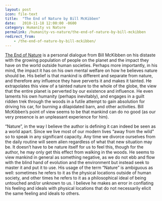 ```yaml
---
layout: post
icon: file-text
title:  "The End of Nature by Bill McKibben"
date:   2010-11-18 12:00:00 -0600
category: Humanity vs Nature
permalink: /humanity-vs-nature/the-end-of-nature-by-bill-mckibben
redirect_from:
    - /the-end-of-nature-by-bill-mckibben/
---
```


[The End of Nature](http://billmckibben.com/end-of-nature.html) is a personal dialogue from Bill McKibben on his distaste with the growing population of people on the planet and the impact they have on the world outside human societies. Perhaps more importantly, in his mind, the impact it has on his own mental welfare on how he believes nature should be. His belief is that mankind is different and separate from nature, and therefore any influence they have perverts it and makes it tainted. He extrapolates this view of a tainted nature to the whole of the globe, the view that the entire planet is perverted by our existence and influence. He even laments his own humanity (perhaps inevitably), and engages in a guilt ridden trek through the woods in a futile attempt to gain absolution for driving his car, for burning a dilapidated barn, and other activities. Bill McKibben’s point of view seems to be that mankind can do no good (as our very presence is an unpleasant experience for him).

“Nature”, in the way I believe the author is defining it can indeed be seen as a world apart. Since we live most of our modern lives “away from the wild” so to speak in any significant capacity. Any time we divorce ourselves from the daily routine will seem alien regardless of what that new situation may be. It doesn’t have to be nature itself for us to feel this, though for the author, he may only get this effect from walking in the woods. He seems to view mankind in general as something negative, as we do not ebb and flow with the blind hand of evolution and the environment but instead seek to master it and put it to use.  His usage of the term “Nature” is ambiguous as well: sometimes he refers to it as the physical locations outside of human society, and other times he refers to it as a philosophical ideal of being untouched and/or unknown to us. I believe he makes an error in conflating his feeling and ideals with physical locations that do not necessarily elicit the same feeling and ideals to others.
